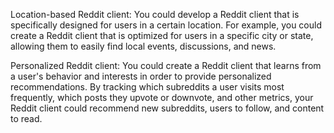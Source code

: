 Location-based Reddit client: You could develop a Reddit client that is specifically designed for users in a certain location. For example, you could create a Reddit client that is optimized for users in a specific city or state, allowing them to easily find local events, discussions, and news.

Personalized Reddit client: You could create a Reddit client that learns from a user's behavior and interests in order to provide personalized recommendations. By tracking which subreddits a user visits most frequently, which posts they upvote or downvote, and other metrics, your Reddit client could recommend new subreddits, users to follow, and content to read.